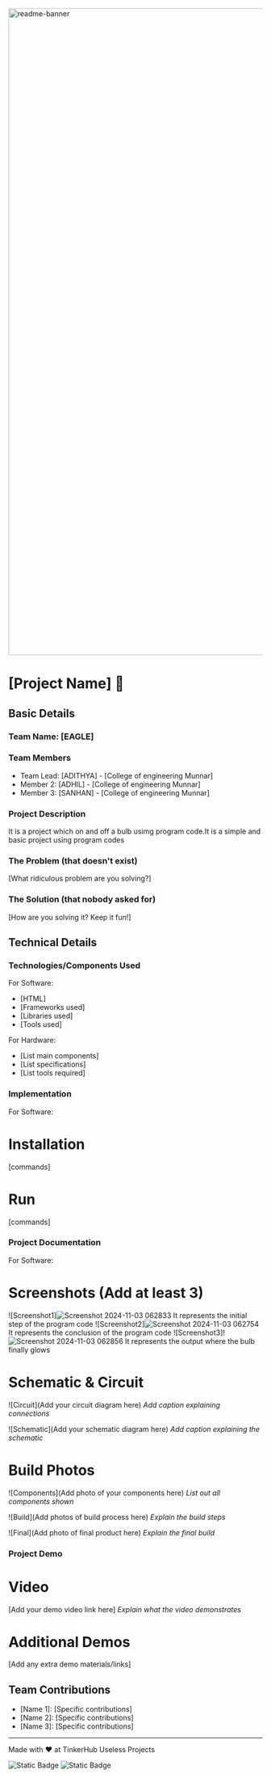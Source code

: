 <img width="1280" alt="readme-banner" src="https://github.com/user-attachments/assets/35332e92-44cb-425b-9dff-27bcf1023c6c">

# [Project Name] 🎯


## Basic Details
### Team Name: [EAGLE]


### Team Members
- Team Lead: [ADITHYA] - [College of engineering Munnar]
- Member 2: [ADHIL] - [College of engineering Munnar]
- Member 3: [SANHAN] - [College of engineering Munnar]

### Project Description
It is a project which on and off a bulb usimg program code.It is a simple and basic project using program codes

### The Problem (that doesn't exist)
[What ridiculous problem are you solving?]

### The Solution (that nobody asked for)
[How are you solving it? Keep it fun!]

## Technical Details
### Technologies/Components Used
For Software:
- [HTML]
- [Frameworks used]
- [Libraries used]
- [Tools used]

For Hardware:
- [List main components]
- [List specifications]
- [List tools required]

### Implementation
For Software:
# Installation
[commands]

# Run
[commands]

### Project Documentation
For Software:

# Screenshots (Add at least 3)
![Screenshot1]![Screenshot 2024-11-03 062833](https://github.com/user-attachments/assets/6d43cd38-92a1-4393-9b2e-bddc2c60b08f)
It represents the initial step of the program code
![Screenshot2]![Screenshot 2024-11-03 062754](https://github.com/user-attachments/assets/80efa7ee-0966-4118-b553-e60809affeab)
It represents the conclusion of the program code
![Screenshot3]!![Screenshot 2024-11-03 062856](https://github.com/user-attachments/assets/965b6ca1-c0da-45e8-826d-5b488bf9b218)
It represents the output where the bulb finally glows 

# Schematic & Circuit
![Circuit](Add your circuit diagram here)
*Add caption explaining connections*

![Schematic](Add your schematic diagram here)
*Add caption explaining the schematic*

# Build Photos
![Components](Add photo of your components here)
*List out all components shown*

![Build](Add photos of build process here)
*Explain the build steps*

![Final](Add photo of final product here)
*Explain the final build*

### Project Demo
# Video
[Add your demo video link here]
*Explain what the video demonstrates*

# Additional Demos
[Add any extra demo materials/links]

## Team Contributions
- [Name 1]: [Specific contributions]
- [Name 2]: [Specific contributions]
- [Name 3]: [Specific contributions]

---
Made with ❤️ at TinkerHub Useless Projects 

![Static Badge](https://img.shields.io/badge/TinkerHub-24?color=%23000000&link=https%3A%2F%2Fwww.tinkerhub.org%2F)
![Static Badge](https://img.shields.io/badge/UselessProject--24-24?link=https%3A%2F%2Fwww.tinkerhub.org%2Fevents%2FQ2Q1TQKX6Q%2FUseless%2520Projects)



